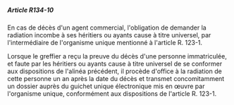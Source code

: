 ##### Article R134-10

En cas de décès d'un agent commercial, l'obligation de demander la radiation incombe à ses héritiers ou ayants cause à titre universel, par l'intermédiaire de l'organisme unique mentionné à l'article R. 123-1.

Lorsque le greffier a reçu la preuve du décès d'une personne immatriculée, et faute par les héritiers ou ayants cause à titre universel de se conformer aux dispositions de l'alinéa précédent, il procède d'office à la radiation de cette personne un an après la date du décès et transmet concomitamment un dossier auprès du guichet unique électronique mis en œuvre par l'organisme unique, conformément aux dispositions de l'article R. 123-1.

